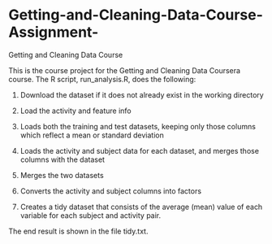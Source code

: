 # Getting-and-Cleaning-Data-Course-Assignment-
Getting and Cleaning Data Course

This is the course project for the Getting and Cleaning Data Coursera course. The R script, run_analysis.R, does the following:

1. Download the dataset if it does not already exist in the working directory

2. Load the activity and feature info 

3. Loads both the training and test datasets, keeping only those columns which reflect a mean or standard deviation

4. Loads the activity and subject data for each dataset, and merges those columns with the dataset

5. Merges the two datasets

6. Converts the activity and subject columns into factors

7. Creates a tidy dataset that consists of the average (mean) value of each variable for each subject and activity pair.

The end result is shown in the file tidy.txt.
